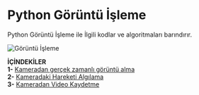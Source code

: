 
# Python Görüntü İşleme

Python Görüntü İşleme ile İlgili kodlar ve algoritmaları barındırır. <br>

![Görüntü İşleme](https://i.resimyukle.xyz/AazTVU.png)

**İÇİNDEKİLER**<br>
**1-** [Kameradan gerçek zamanlı görüntü alma](https://github.com/saricayemre/python-image-proccesing/blob/master/videoCapture.py)<br>
**2-** [Kameradaki Hareketi Algılama](https://github.com/saricayemre/python-image-proccesing/blob/master/hareket_algilama.py)<br>
**3-** [Kameradan Video Kaydetme](https://github.com/saricayemre/python-image-proccesing/blob/master/videokaydetme.py)<br>

